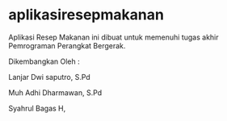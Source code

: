 # aplikasiresepmakanan
Aplikasi Resep Makanan ini dibuat untuk memenuhi tugas akhir Pemrograman Perangkat Bergerak. 
<p>Dikembangkan Oleh : </p>
<p>Lanjar Dwi saputro, S.Pd </p>
<p>Muh Adhi Dharmawan, S.Pd </p>
<p>Syahrul Bagas H, </p>

